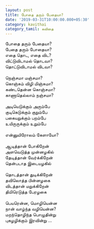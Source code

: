 ```yaml
---
layout: post
title: போதை தரும் பேதையா?
date: '2019-03-31T10:00:00.000+05:30'
category: kavithai
category_tamil: கவிதை
---
```


போதை தரும் பேதையா?<br />
பேதை தரும் போதையா?<br />
எதை தொட, எதை விட?<br />
விட்டுவிடாமல் தொடவா?<br />
தொட்டுவிடாமல் விடவா?<br />
<br />
நெஞ்சமா மஞ்சமா?<br />
கொஞ்சும் விழி மிஞ்சுமா?<br />
கண்டதென்ன கொஞ்சமா?<br />
காணாதெல்லாம் நஞ்சமா?<br />
<br />
அடியெடுக்கும் அரும்பே<br />
குடிகெடுக்கும் குறும்பே<br />
பகையறுக்கும் பறம்பே<br />
உயிருருக்கும் உறும்பே <br />
<br />
என்னுயிரோலம் கேளாயோ?<br />
<br />
ஆடித்தான் போகிறேன் <br />
அளவெடுத்த முன்னழகில்<br />
தேடித்தான் வேர்க்கிறேன் <br />
தென்படாத இடையழகில் <br />
<br />
தொடத்தான் துடிக்கிறேன் <br />
தவிலொத்த பின்னழகை <br />
விடத்தான் மறுக்கிறேன் <br />
திமிரெடுத்த பேரழகை <br />
<br />
பெயரென்ன, மொழியென்ன<br />
நான் வாழ்ந்த வழியென்ன?<br />
மறந்தொழிந்த பொழுதின்று <br />
புகழழிக்கும் இரவின்று ...<br />
<br />
